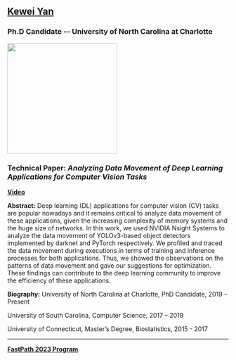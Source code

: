 ## [Kewei Yan](https://www.linkedin.com/in/kewei-yan-6a073b139)
### Ph.D Candidate -- University of North Carolina at Charlotte

<img src="https://media.licdn.com/dms/image/C4D03AQHOvXstOildhA/profile-displayphoto-shrink_800_800/0/1658859708054?e=2147483647&v=beta&t=of-JjaO2Ry2alqw7l3ipfrvA2kEyKAEiUAlVbIeqGLk" width="250">

### Technical Paper:  *Analyzing Data Movement of Deep Learning Applications for Computer Vision Tasks*

**[Video](https://www.youtube.com/watch?v=FrP2_MwP8zE)**  

**Abstract:**
Deep learning (DL) applications for computer vision (CV) tasks are popular nowadays and it remains critical to analyze data movement of these applications, given the increasing complexity of memory systems and the huge size of networks. In this work, we used NVIDIA Nsight Systems to analyze the data movement of YOLOv3-based object detectors implemented by darknet and PyTorch respectively. We profiled and traced the data movement during executions in terms of training and inference processes for both applications. Thus, we showed the observations on the patterns of data movement and gave our suggestions for optimization. These findings can contribute to the deep learning community to improve the efficiency of these applications.

**Biography:**
University of North Carolina at Charlotte, PhD Candidate, 2019 – Present 

University of South Carolina, Computer Science, 2017 – 2019

University of Connecticut, Master’s Degree, Biostatistics, 2015 - 2017

----
**[FastPath 2023 Program](https://fastpath2023.github.io/FastPath2023/)**
